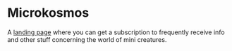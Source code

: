 # Microkosmos

A <a href="https://microkosmos.netlify.app/" target="_blank" rel="noopener">landing page</a> where you can get a subscription to frequently receive info and other stuff concerning the world of mini creatures.
